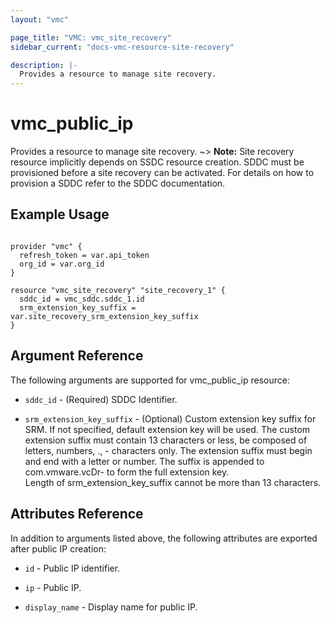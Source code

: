 ```yaml
---
layout: "vmc"

page_title: "VMC: vmc_site_recovery"
sidebar_current: "docs-vmc-resource-site-recovery"

description: |-
  Provides a resource to manage site recovery.
---
```


# vmc_public_ip

Provides a resource to manage site recovery.
~> **Note:** Site recovery resource implicitly depends on SSDC resource creation. SDDC must be provisioned before a site recovery can be activated. For details on how to provision a SDDC refer to the SDDC documentation.

## Example Usage

```hcl

provider "vmc" {
  refresh_token = var.api_token
  org_id = var.org_id
}

resource "vmc_site_recovery" "site_recovery_1" {
  sddc_id = vmc_sddc.sddc_1.id
  srm_extension_key_suffix = var.site_recovery_srm_extension_key_suffix
}

```

## Argument Reference

The following arguments are supported for vmc_public_ip resource:

* `sddc_id` - (Required) SDDC Identifier.

* `srm_extension_key_suffix` - (Optional) Custom extension key suffix for SRM. If not specified, default extension key will be used. The custom extension suffix must contain 13 characters or less, be composed of letters, numbers, ., - characters only. The extension suffix must begin and end with a letter or number. The suffix is appended to com.vmware.vcDr- to form the full extension key.        
   Length of srm_extension_key_suffix cannot be more than 13 characters.                                   

## Attributes Reference

In addition to arguments listed above, the following attributes are exported after public IP creation:

* `id` - Public IP identifier.

* `ip` - Public IP.

* `display_name` - Display name for public IP.
